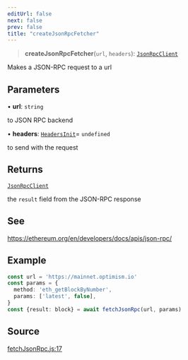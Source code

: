 ```yaml
---
editUrl: false
next: false
prev: false
title: "createJsonRpcFetcher"
---
```


> **createJsonRpcFetcher**(`url`, `headers`): [`JsonRpcClient`](/reference/type-aliases/jsonrpcclient/)

Makes a JSON-RPC request to a url

## Parameters

• **url**: `string`

to JSON RPC backend

• **headers**: [`HeadersInit`](/reference/type-aliases/headersinit/)= `undefined`

to send with the request

## Returns

[`JsonRpcClient`](/reference/type-aliases/jsonrpcclient/)

the `result` field from the JSON-RPC response

## See

https://ethereum.org/en/developers/docs/apis/json-rpc/

## Example

```typescript
const url = 'https://mainnet.optimism.io'
const params = {
  method: 'eth_getBlockByNumber',
  params: ['latest', false],
}
const {result: block} = await fetchJsonRpc(url, params)
```

## Source

[fetchJsonRpc.js:17](https://github.com/evmts/tevm-monorepo/blob/main/packages/jsonrpc/src/fetchJsonRpc.js#L17)
